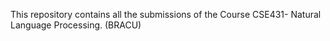 This repository contains all the submissions of the Course CSE431- Natural Language Processing. (BRACU)